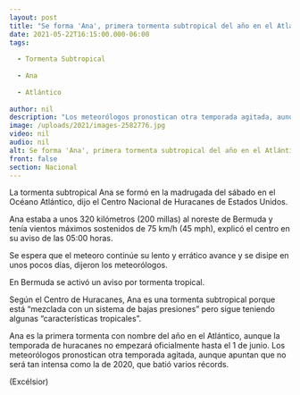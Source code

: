 ```yaml
---
layout: post
title: "Se forma 'Ana', primera tormenta subtropical del año en el Atlántico"
date: 2021-05-22T16:15:00.000-06:00
tags:
  
  - Tormenta Subtropical
  
  - Ana
  
  - Atlántico
  
author: nil
description: "Los meteorólogos pronostican otra temporada agitada, aunque apuntan que no será tan intensa como la de 2020, que batió varios récords"
image: /uploads/2021/images-2582776.jpg
video: nil
audio: nil
alt: Se forma 'Ana', primera tormenta subtropical del año en el Atlántico
front: false
section: Nacional
---
```


La tormenta subtropical Ana se formó en la madrugada del sábado en el Océano Atlántico, dijo el Centro Nacional de Huracanes de Estados Unidos.

Ana estaba a unos 320 kilómetros (200 millas) al noreste de Bermuda y tenía vientos máximos sostenidos de 75 km/h (45 mph), explicó el centro en su aviso de las 05:00 horas.

Se espera que el meteoro continúe su lento y errático avance y se disipe en unos pocos días, dijeron los meteorólogos.

En Bermuda se activó un aviso por tormenta tropical.

Según el Centro de Huracanes, Ana es una tormenta subtropical porque está “mezclada con un sistema de bajas presiones” pero sigue teniendo algunas “características tropicales”.

Ana es la primera tormenta con nombre del año en el Atlántico, aunque la temporada de huracanes no empezará oficialmente hasta el 1 de junio. Los meteorólogos pronostican otra temporada agitada, aunque apuntan que no será tan intensa como la de 2020, que batió varios récords.

(Excélsior)